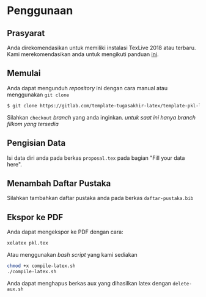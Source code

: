 # Penggunaan

## Prasyarat

Anda direkomendasikan untuk memiliki instalasi TexLive 2018 atau
terbaru. Kami merekomendasikan anda untuk mengikuti panduan
[ini](https://tex.stackexchange.com/questions/1092/how-to-install-vanilla-texlive-on-debian-or-ubuntu/95373#95373).


## Memulai

Anda dapat mengunduh *repository* ini dengan cara manual atau
menggunakan `git clone`

``` bash
$ git clone https://gitlab.com/template-tugasakhir-latex/template-pkl-latex
```

Silahkan `checkout` *branch* yang anda inginkan. *untuk saat ini hanya
branch filkom yang tersedia*

## Pengisian Data

Isi data diri anda pada berkas `proposal.tex` pada bagian "Fill your
data here".

## Menambah Daftar Pustaka

Silahkan tambahkan daftar pustaka anda pada berkas
`daftar-pustaka.bib`

## Ekspor ke PDF

Anda dapat mengekspor ke PDF dengan cara:

``` bash
xelatex pkl.tex
```

Atau menggunakan *bash script* yang kami sediakan

``` bash
chmod +x compile-latex.sh
./compile-latex.sh
```

Anda dapat menghapus berkas aux yang dihasilkan latex dengan
`delete-aux.sh`



